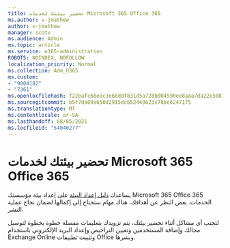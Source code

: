 ```yaml
---
title: تحضير بيئتك لخدمات Microsoft 365 Office 365
ms.author: v-jmathew
author: v-jmathew
manager: scotv
ms.audience: Admin
ms.topic: article
ms.service: o365-administration
ROBOTS: NOINDEX, NOFOLLOW
localization_priority: Normal
ms.collection: Adm_O365
ms.custom:
- "9004182"
- "7361"
ms.openlocfilehash: f22eafc68eac3e68ddf831d5a728b004590ee8aaa7da22e508716ceb257250b1
ms.sourcegitcommit: b5f7da89a650d2915dc652449623c78be6247175
ms.translationtype: MT
ms.contentlocale: ar-SA
ms.lasthandoff: 08/05/2021
ms.locfileid: "54040277"
---
```

# <a name="prepare-your-environment-for-microsoft-365-and-office-365-services"></a>تحضير بيئتك لخدمات Microsoft 365 Office 365

يساعدك [دليل إعداد البيئة](https://go.microsoft.com/fwlink/?linkid=2005213) على إعداد بيئة مؤسستك Microsoft 365 Office 365 الخدمات. بغض النظر عن أهدافك، هناك مهام ستحتاج إلى إكمالها لضمان نجاح عملية النشر.

لتجنب أي مشاكل أثناء تحضير بيئتك، يتم تزويدك بتعليمات مفصلة خطوة بخطوة لتوصيل مجالك وإضافة المستخدمين وتعيين التراخيص وإعداد البريد الإلكتروني باستخدام Exchange Online وتثبيت تطبيقات Office ونشرها.
